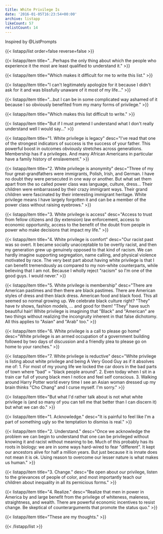 ```yaml
---
title: White Privilege Is
date: '2016-01-05T16:23:54+00:00'
archive: listapp
likeCount: 57
relistCount: 14
---
```


Inspired by @ListPrompts

<!--more-->

{{< listapp/list order=false reverse=false >}}

   {{< listapp/item title="...Perhaps the only thing about which the people who experience it the most are least qualified to understand it." >}}

   {{< listapp/item title="Which makes it difficult for me to write this list." >}}

   {{< listapp/item title="I can't legitimately apologize for it because I didn't ask for it and was blissfully unaware of it most of my life..." >}}

   {{< listapp/item title="...but I can be in some complicated way ashamed of it because I so obviously benefited from my many forms of privilege." >}}

   {{< listapp/item title="Which makes this list difficult to write." >}}

   {{< listapp/item title="But if I must pretend I understand what I don't really understand well I would say..." >}}

   {{< listapp/item title="1. White privilege is legacy"
      desc="I've read that one of the strongest indicators of success is the success of your father. This powerful boost in outcomes obviously stretches across generations. Membership has if a privileges. And many African Americans in particular have a family history of enslavement." >}}

   {{< listapp/item title="2. White privilege is anonymity"
      desc="Three of my four great-grandfathers were immigrants, Polish, Irish, and German. I have no doubt they were persecuted in one way or another. But what set them apart from the so called power class was language, culture, dress... Their children were embarrassed by their crazy immigrant ways. Their grand children were fascinated by their interesting immigrant heritage. White privilege means I have largely forgotten it and can be a member of the power class without raising eyebrows." >}}

   {{< listapp/item title="3. White privilege is access"
      desc="Access to trust from fellow citizens and (by extension) law enforcement, access to economic opportunity, access to the benefit of the doubt from people in power who make decisions that impact my life." >}}

   {{< listapp/item title="4. White privilege is comfort"
      desc="Our racist past was so overt. It became socially unacceptable to be overtly racist, and then my generation grew up genuinely opposed to that kind of racism. We can hardly imagine supporting segregation, name calling, and physical violence motivated by race. The very best part about having white privilege is that I can benefit tremendously as compared to my non-white counterparts, while believing that I am not. Because I wholly reject \"racism\" so I'm one of the good guys. I would never." >}}

   {{< listapp/item title="5. White privilege is membership"
      desc="There are American pastimes and then there are black pastimes. There are American styles of dress and then black dress. American food and black food. This all seemed so normal growing up. We celebrate black culture right? \"They\" have tv shows, fashion models, … and good for them! \"They\" have such beautiful hair! White privilege is imagining that \"Black\" and \"American\" are two things without realizing the incongruity inherent in that false dichotomy. All this applies to \"Asian\" and \"Arab\" too." >}}

   {{< listapp/item title="6. White privilege is a call to please go home"
      desc="White privilege is an armed occupation of a government building followed by two days of discussion and a friendly plea to please go on home to your ranches." >}}

   {{< listapp/item title="7. White privilege is reductive"
      desc="White privilege is listing about white privilege and being A Very Good Guy as if it absolves me of: 1. For most of my young life we locked the car doors in the bad parts of town where \"bad\" = \"black people around\". 2. Even today when I sit in a train car full of young black men I notice and feel self conscious. 3. Walking around Harry Potter world every time I see an Asian woman dressed up my brain thinks \"Cho Chang\" and I curse myself. I'm sorry." >}}

   {{< listapp/item title="But what I'd rather talk about is not what white privilege is (and so many of you can tell me that better than I can discern it) but what we can do." >}}

   {{< listapp/item title="1. Acknowledge."
      desc="It is painful to feel like I'm a part of something ugly so the temptation to dismiss is real." >}}

   {{< listapp/item title="2. Understand."
      desc="Once we acknowledge the problem we can begin to understand that one can be privileged without knowing it and racist without meaning to be. Much of this probably has its roots in biology: we are in some ways hard-wired to fear \"different\". It kept our ancestors alive for half a million years. But just because it is innate does not mean it is ok. Using reason to overcome our lesser nature is what makes us human." >}}

   {{< listapp/item title="3. Change."
      desc="Be open about our privilege, listen to the grievances of people of color, and most importantly teach our children about inequality in all its pernicious forms." >}}

   {{< listapp/item title="4. Realize."
      desc="Realize that men in power in America by and large benefit from the privilege of whiteness, maleness, straightness, and wealth. There are powerful economic incentives to resist change. Be skeptical of counterarguments that promote the status quo." >}}

   {{< listapp/item title="These are my thoughts." >}}

{{< /listapp/list >}}
